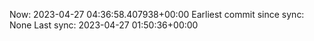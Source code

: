 Now: 2023-04-27 04:36:58.407938+00:00 Earliest commit since sync: None Last sync: 2023-04-27 01:50:36+00:00
